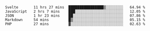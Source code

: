 <!--START_SECTION:waka-->
```text
Svelte       11 hrs 27 mins  ████████████████▒░░░░░░░░   64.94 % 
JavaScript   2 hrs 7 mins    ███░░░░░░░░░░░░░░░░░░░░░░   12.05 % 
JSON         1 hr 23 mins    ██░░░░░░░░░░░░░░░░░░░░░░░   07.86 % 
Markdown     54 mins         █▒░░░░░░░░░░░░░░░░░░░░░░░   05.15 % 
PHP          27 mins         ▓░░░░░░░░░░░░░░░░░░░░░░░░   02.63 % 
```
<!--END_SECTION:waka-->
